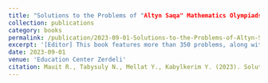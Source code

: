 ```yaml
---
title: "Solutions to the Problems of "Altyn Saqa" Mathematics Olympiads from 2018 to 2022"
collection: publications
category: books
permalink: /publication/2023-09-01-Solutions-to-the-Problems-of-Altyn-Saqa-Mathematics-Olympiads-from-2018-to-2022
excerpt: '[Editor] This book features more than 350 problems, along with their solutions, from the regional and national rounds of the "Altyn Saqa" mathematics olympiad for elementary school students in grades 3–4, covering the years 2018 to 2022.'
date: 2023-09-01
venue: 'Education Center Zerdeli'
citation: Mauit R., Tabysuly N., Mellat Y., Kabylkerim Y. (2023). Solutions to the Problems of "Altyn Saqa" Mathematics Olympiads from 2018 to 2022. Edited by Narbayev B., Zhumash O., Berik B., Education Center Zerdeli.'
---
```

